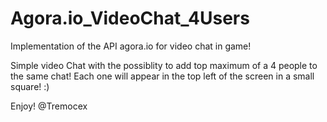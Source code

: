 # Agora.io_VideoChat_4Users
Implementation of the API agora.io for video chat in game! 

Simple video Chat with the possiblity to add top maximum of a 4 people to the same chat! Each one will appear in the top left of the screen
in a small square! :)

Enjoy!
@Tremocex
